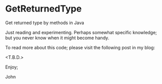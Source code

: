 # GetReturnedType
Get returned type by methods in Java

Just reading and experimenting.
Perhaps somewhat specific knowledge; but you never know when it might become handy.

To read more about this code; please visit the following post in my blog:

<T.B.D.>

Enjoy;

John
